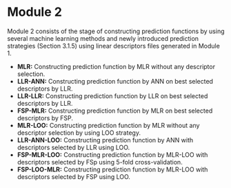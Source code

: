 # Module 2
Module 2 consists of the stage of constructing prediction functions by using several machine learning methods and newly introduced prediction strategies (Section 3.1.5) using linear descriptors files generated in Module 1.
- **MLR:** Constructing prediction function by MLR without any descriptor selection. 
- **LLR-ANN:** Constructing prediction function by ANN on best selected descriptors by LLR.
- **LLR-LLR:** Constructing prediction function by LLR on best selected descriptors by LLR.
- **FSP-MLR:** Constructing prediction function by MLR on best selected descriptors by FSP.
- **MLR-LOO:** Constructing prediction function by MLR without any descriptor selection by using LOO strategy.
- **LLR-ANN-LOO:** Constructing prediction function by ANN with descriptors selected by LLR using LOO.
- **FSP-MLR-LOO:** Constructing prediction function by MLR-LOO with descriptors selected by FSp using 5-fold cross-validation.
- **FSP-LOO-MLR:** Constructing prediction function by MLR-LOO with descriptors selected by FSP using LOO.